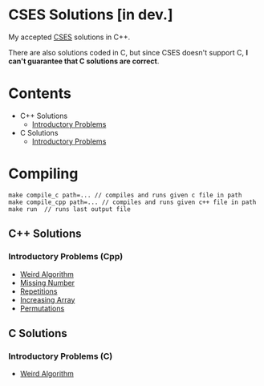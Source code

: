 # CSES Solutions [in dev.]

My accepted [CSES](https://cses.fi/problemset/) solutions in C++.

There are also solutions coded in C, but since CSES doesn't support C, **I can't guarantee that C solutions are correct**.

# Contents

-   C++ Solutions
    -   [Introductory Problems](#introductory-problems-cpp)
-   C Solutions
    -   [Introductory Problems](#introductory-problems-c)

# Compiling

```
make compile_c path=... // compiles and runs given c file in path
make compile_cpp path=... // compiles and runs given c++ file in path
make run  // runs last output file
```

## C++ Solutions

### Introductory Problems (Cpp)

-   [Weird Algorithm](introductory_problems/cpp/weird_algorithm.cpp)
-   [Missing Number](introductory_problems/cpp/missing_number.cpp)
-   [Repetitions](introductory_problems/cpp/repetitions.cpp)
-   [Increasing Array](introductory_problems/cpp/increasing_array.cpp)
-   [Permutations](introductory_problems/cpp/permutations.cpp)

## C Solutions

### Introductory Problems (C)

-   [Weird Algorithm](introductory_problems/c/weird_algorithm.c)

